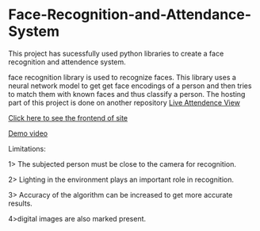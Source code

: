 # Face-Recognition-and-Attendance-System

This project has sucessfully used python libraries to create a face recognition and attendence system.

face recognition library is used to recognize faces. This library uses a neural network model to get get face encodings of a person and then tries to match them with known faces and thus classify a person.
The hosting part of this project is done on another repository [Live Attendence View](https://github.com/yash-explorer/LiveAttandanceView.git)


[Click here to see the frontend of site](https://drab-dog-sock.cyclic.app/)


[Demo video](https://github.com/yash-explorer/Face-Recognition-and-Attendance-System/assets/76256893/5fa69bbc-164d-4d8f-830f-6fc9c03c6c83)









Limitations:


1> The subjected person must be close to the camera for recognition.


2> Lighting in the environment plays an important role in recognition.


3> Accuracy of the algorithm can be increased to get more accurate results.


4>digital images are also marked present.
